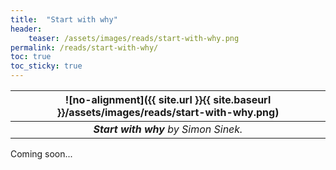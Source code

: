 ```yaml
---
title:  "Start with why"
header:
    teaser: /assets/images/reads/start-with-why.png
permalink: /reads/start-with-why/
toc: true
toc_sticky: true
---
```


| ![no-alignment]({{ site.url }}{{ site.baseurl }}/assets/images/reads/start-with-why.png) |
|:--:|
| ***Start with why*** *by Simon Sinek.* |

Coming soon...